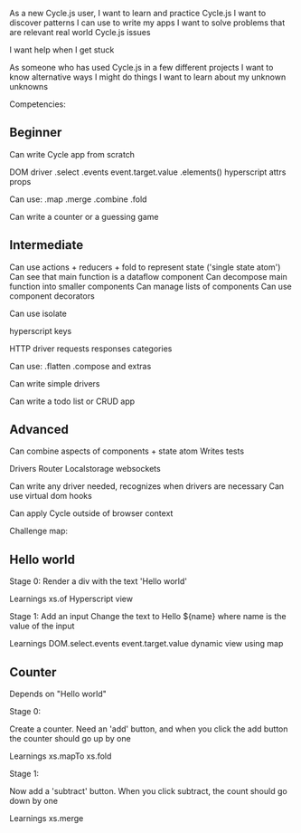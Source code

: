 As a new Cycle.js user,
  I want to learn and practice Cycle.js
  I want to discover patterns I can use to write my apps
  I want to solve problems that are relevant real world Cycle.js issues

  I want help when I get stuck

As someone who has used Cycle.js in a few different projects
  I want to know alternative ways I might do things
  I want to learn about my unknown unknowns

Competencies:

Beginner
---

Can write Cycle app from scratch

DOM driver
  .select
  .events
  event.target.value
  .elements()
  hyperscript
    attrs
    props

Can use:
  .map
  .merge
  .combine
  .fold

Can write a counter or a guessing game

Intermediate
---

Can use actions + reducers + fold to represent state ('single state atom')
Can see that main function is a dataflow component
Can decompose main function into smaller components
Can manage lists of components
Can use component decorators

Can use isolate

hyperscript keys

HTTP driver
  requests
  responses
  categories

Can use:
  .flatten
  .compose and extras

Can write simple drivers

Can write a todo list or CRUD app

Advanced
---

Can combine aspects of components + state atom
Writes tests

Drivers
  Router
  Localstorage
  websockets

Can write any driver needed, recognizes when drivers are necessary
Can use virtual dom hooks

Can apply Cycle outside of browser context

Challenge map:

Hello world
---

Stage 0:
Render a div with the text 'Hello world'

Learnings
  xs.of
  Hyperscript view

Stage 1:
Add an input
Change the text to Hello ${name} where name is the value of the input

Learnings
  DOM.select.events
  event.target.value
  dynamic view using map


Counter
---

Depends on "Hello world"

Stage 0:

Create a counter. Need an 'add' button, and when you click the add button the counter should go up by one

Learnings
  xs.mapTo
  xs.fold

Stage 1:

Now add a 'subtract' button. When you click subtract, the count should go down by one

Learnings
  xs.merge




